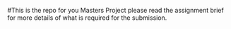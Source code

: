 #This is the repo for you Masters Project please read the assignment brief for more details of what is required for the submission.

